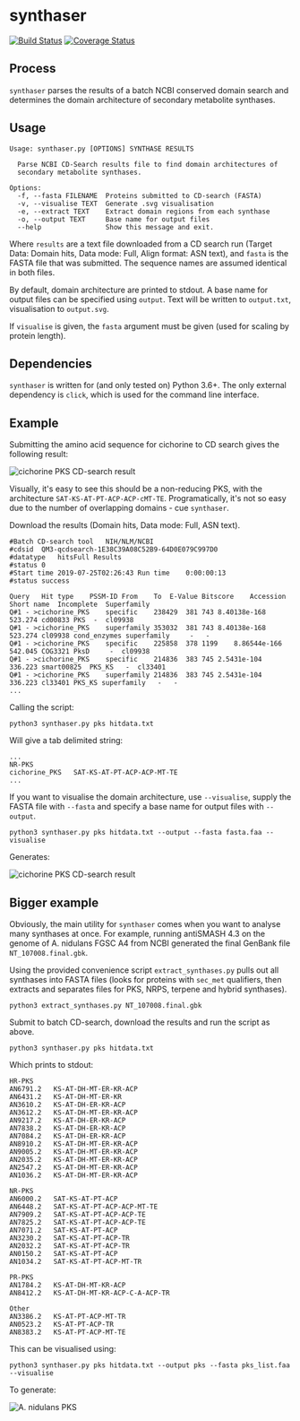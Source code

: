# synthaser
[![Build Status](https://travis-ci.org/gamcil/synthaser.svg?branch=master)](https://travis-ci.org/gamcil/synthaser)
[![Coverage Status](https://coveralls.io/repos/github/gamcil/synthaser/badge.svg?branch=master)](https://coveralls.io/github/gamcil/synthaser?branch=master)

## Process
`synthaser` parses the results of a batch NCBI conserved domain search and determines
the domain architecture of secondary metabolite synthases.

## Usage
```
Usage: synthaser.py [OPTIONS] SYNTHASE RESULTS

  Parse NCBI CD-Search results file to find domain architectures of
  secondary metabolite synthases.

Options:
  -f, --fasta FILENAME  Proteins submitted to CD-search (FASTA)
  -v, --visualise TEXT  Generate .svg visualisation
  -e, --extract TEXT    Extract domain regions from each synthase
  -o, --output TEXT     Base name for output files
  --help                Show this message and exit.
```

Where `results` are a text file downloaded from a CD search run (Target Data: Domain
hits, Data mode: Full, Align format: ASN text), and `fasta` is the FASTA file that
was submitted. The sequence names are assumed identical in both files.

By default, domain architecture are printed to stdout. A base name for output files
can be specified using `output`. Text will be written to `output.txt`, visualisation
to `output.svg`.

If `visualise` is given, the `fasta` argument must be given (used for scaling
by protein length).

## Dependencies
`synthaser` is written for (and only tested on) Python 3.6+. The only external
dependency is `click`, which is used for the command line interface.

## Example
Submitting the amino acid sequence for cichorine to CD search gives the following
result:

![cichorine PKS CD-search result](images/cichorine_PKS_cdsearch.png)

Visually, it's easy to see this should be a non-reducing PKS, with the architecture
`SAT-KS-AT-PT-ACP-ACP-cMT-TE`. Programatically, it's not so easy due to the number of
overlapping domains - cue `synthaser`.

Download the results (Domain hits, Data mode: Full, ASN text).

```
#Batch CD-search tool	NIH/NLM/NCBI
#cdsid	QM3-qcdsearch-1E38C39A08C52B9-64D0E079C997D0
#datatype	hitsFull Results
#status	0
#Start time	2019-07-25T02:26:43	Run time	0:00:00:13
#status	success

Query	Hit type	PSSM-ID	From	To	E-Value	Bitscore	Accession	Short name	Incomplete	Superfamily
Q#1 - >cichorine_PKS	specific	238429	381	743	8.40138e-168	523.274	cd00833	PKS	 - 	cl09938
Q#1 - >cichorine_PKS	superfamily	353032	381	743	8.40138e-168	523.274	cl09938	cond_enzymes superfamily	 - 	 - 
Q#1 - >cichorine_PKS	specific	225858	378	1199	8.86544e-166	542.045	COG3321	PksD	 - 	cl09938
Q#1 - >cichorine_PKS	specific	214836	383	745	2.5431e-104	336.223	smart00825	PKS_KS	 - 	cl33401
Q#1 - >cichorine_PKS	superfamily	214836	383	745	2.5431e-104	336.223	cl33401	PKS_KS superfamily	 - 	 - 
...
```

Calling the script:

`python3 synthaser.py pks hitdata.txt`

Will give a tab delimited string:

```
...
NR-PKS
cichorine_PKS   SAT-KS-AT-PT-ACP-ACP-MT-TE
...
```

If you want to visualise the domain architecture, use `--visualise`, supply the FASTA
file with `--fasta` and specify a base name for output files with `--output`.

`python3 synthaser.py pks hitdata.txt --output --fasta fasta.faa --visualise`

Generates:

![cichorine PKS CD-search result](images/cichorine_PKS_synthaser.png)

## Bigger example
Obviously, the main utility for `synthaser` comes when you want to analyse many
synthases at once. For example, running antiSMASH 4.3 on the genome of A. nidulans
FGSC A4 from NCBI generated the final GenBank file `NT_107008.final.gbk`.

Using the provided convenience script `extract_synthases.py` pulls out all synthases
into FASTA files (looks for proteins with `sec_met` qualifiers, then extracts and 
separates files for PKS, NRPS, terpene and hybrid synthases).

`python3 extract_synthases.py NT_107008.final.gbk`

Submit to batch CD-search, download the results and run the script as above.

`python3 synthaser.py pks hitdata.txt`

Which prints to stdout:

```
HR-PKS
AN6791.2   KS-AT-DH-MT-ER-KR-ACP
AN6431.2   KS-AT-DH-MT-ER-KR
AN3610.2   KS-AT-DH-ER-KR-ACP
AN3612.2   KS-AT-DH-MT-ER-KR-ACP
AN9217.2   KS-AT-DH-ER-KR-ACP
AN7838.2   KS-AT-DH-ER-KR-ACP
AN7084.2   KS-AT-DH-ER-KR-ACP
AN8910.2   KS-AT-DH-MT-ER-KR-ACP
AN9005.2   KS-AT-DH-MT-ER-KR-ACP
AN2035.2   KS-AT-DH-MT-ER-KR-ACP
AN2547.2   KS-AT-DH-MT-ER-KR-ACP
AN1036.2   KS-AT-DH-MT-ER-KR-ACP

NR-PKS
AN6000.2   SAT-KS-AT-PT-ACP
AN6448.2   SAT-KS-AT-PT-ACP-ACP-MT-TE
AN7909.2   SAT-KS-AT-PT-ACP-ACP-TE
AN7825.2   SAT-KS-AT-PT-ACP-ACP-TE
AN7071.2   SAT-KS-AT-PT-ACP
AN3230.2   SAT-KS-AT-PT-ACP-TR
AN2032.2   SAT-KS-AT-PT-ACP-TR
AN0150.2   SAT-KS-AT-PT-ACP
AN1034.2   SAT-KS-AT-PT-ACP-MT-TR

PR-PKS
AN1784.2   KS-AT-DH-MT-KR-ACP
AN8412.2   KS-AT-DH-MT-KR-ACP-C-A-ACP-TR

Other
AN3386.2   KS-AT-PT-ACP-MT-TR
AN0523.2   KS-AT-PT-ACP-TR
AN8383.2   KS-AT-PT-ACP-MT-TE
```

This can be visualised using:

`python3 synthaser.py pks hitdata.txt --output pks --fasta pks_list.faa --visualise`

To generate:

![A. nidulans PKS](images/nidulans_PKS.png)
